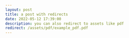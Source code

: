 ```yaml
---
layout: post
title: a post with redirects
date: 2022-05-12 17:39:00
description: you can also redirect to assets like pdf
redirect: /assets/pdf/example_pdf.pdf
---
```

